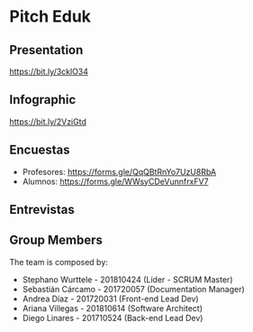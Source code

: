 # Pitch Eduk
## Presentation
https://bit.ly/3cklO34

## Infographic
https://bit.ly/2VziGtd

## Encuestas
* Profesores: https://forms.gle/QqQBtRnYo7UzU8RbA
* Alumnos: https://forms.gle/WWsyCDeVunnfrxFV7

## Entrevistas

## Group Members

The team is composed by:

* Stephano Wurttele - 201810424 (Líder - SCRUM Master)
* Sebastián Cárcamo - 201720057 (Documentation Manager)
* Andrea Díaz - 201720031 (Front-end Lead Dev)
* Ariana Villegas - 201810614 (Software Architect)
* Diego Linares - 201710524 (Back-end Lead Dev)
